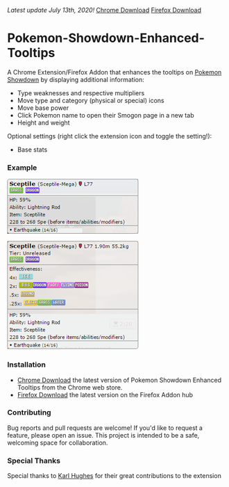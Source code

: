 _Latest update July 13th, 2020!_
[Chrome Download](https://chrome.google.com/webstore/detail/pok%C3%A9mon-showdown-enhanced/ehfemiiogehggdcmnpinokioccpijcfc)
[Firefox Download](https://addons.mozilla.org/en-US/firefox/addon/pokemonshowdownenhancedtooltip/)

# Pokemon-Showdown-Enhanced-Tooltips
A Chrome Extension/Firefox Addon that enhances the tooltips on [Pokemon Showdown](http://play.pokemonshowdown.com/)  by displaying additional information:

- Type weaknesses and respective multipliers
- Move type and category (physical or special) icons
- Move base power
- Click Pokemon name to open their Smogon page in a new tab
- Height and weight

Optional settings (right click the extension icon and toggle the setting!):
- Base stats

### Example
![Screenshot](/screenshots/screenshot-PS.png)

![Screenshot](/screenshots/screenshot-PSET.png)

### Installation
- [Chrome Download](https://chrome.google.com/webstore/detail/pok%C3%A9mon-showdown-enhanced/ehfemiiogehggdcmnpinokioccpijcfc) the latest version of Pokemon Showdown Enhanced Tooltips from the Chrome web store.
- [Firefox Download](https://addons.mozilla.org/en-US/firefox/addon/pokemonshowdownenhancedtooltip/) the latest version on the Firefox Addon hub

### Contributing
Bug reports and pull requests are welcome!  If you'd like to request a feature, please open an issue.  This project is intended to be a safe, welcoming space for collaboration. 

### Special Thanks
Special thanks to [Karl Hughes](https://github.com/karllhughes) for their great contributions to the extension
